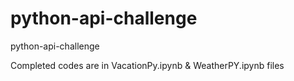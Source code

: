 # python-api-challenge
python-api-challenge


Completed codes are in VacationPy.ipynb & WeatherPY.ipynb files